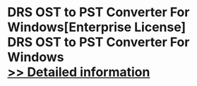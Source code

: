 # DRS OST to PST Converter For Windows[Enterprise License]<br />DRS OST to PST Converter For Windows<br />[>> Detailed information](https://secure.shareit.com/shareit/product.html?productid=301004194&affiliateid=200057808)